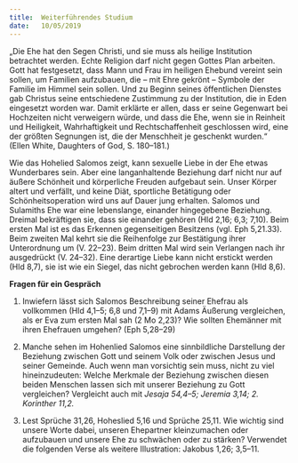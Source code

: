 ```yaml
---
title:  Weiterführendes Studium
date:   10/05/2019
---
```


„Die Ehe hat den Segen Christi, und sie muss als heilige Institution betrachtet werden. Echte Religion darf nicht gegen Gottes Plan arbeiten. Gott hat festgesetzt, dass Mann und Frau im heiligen Ehebund vereint sein sollen, um Familien aufzubauen, die – mit Ehre gekrönt – Symbole der Familie im Himmel sein sollen. Und zu Beginn seines öffentlichen Dienstes gab Christus seine entschiedene Zustimmung zu der Institution, die in Eden eingesetzt worden war. Damit erklärte er allen, dass er seine Gegenwart bei Hochzeiten nicht verweigern würde, und dass die Ehe, wenn sie in Reinheit und Heiligkeit, Wahrhaftigkeit und Rechtschaffenheit geschlossen wird, eine der größten Segnungen ist, die der Menschheit je geschenkt wurden.“ (Ellen White, Daughters of God, S. 180–181.)

Wie das Hohelied Salomos zeigt, kann sexuelle Liebe in der Ehe etwas Wunderbares sein. Aber eine langanhaltende Beziehung darf nicht nur auf äußere Schönheit und körperliche Freuden aufgebaut sein. Unser Körper altert und verfällt, und keine Diät, sportliche Betätigung oder Schönheitsoperation wird uns auf Dauer jung erhalten. Salomos und Sulamiths Ehe war eine lebenslange, einander hingegebene Beziehung. Dreimal bekräftigen sie, dass sie einander gehören (Hld 2,16; 6,3; 7,10). Beim ersten Mal ist es das Erkennen gegenseitigen Besitzens (vgl. Eph 5,21.33). Beim zweiten Mal kehrt sie die Reihenfolge zur Bestätigung ihrer Unterordnung um (V. 22–23). Beim dritten Mal wird sein Verlangen nach ihr ausgedrückt (V. 24–32). Eine derartige Liebe kann nicht erstickt werden (Hld 8,7), sie ist wie ein Siegel, das nicht gebrochen werden kann (Hld 8,6).

**Fragen für ein Gespräch**

1. Inwiefern lässt sich Salomos Beschreibung seiner Ehefrau als vollkommen (Hld 4,1–5; 6,8 und 7,1–9) mit Adams Äußerung vergleichen, als er Eva zum ersten Mal sah (2 Mo 2,23)? Wie sollten Ehemänner mit ihren Ehefrauen umgehen? (Eph 5,28–29)

2. Manche sehen im Hohenlied Salomos eine sinnbildliche Darstellung der Beziehung zwischen Gott und seinem Volk oder zwischen Jesus und seiner Gemeinde. Auch wenn man vorsichtig sein muss, nicht zu viel hineinzudeuten: Welche Merkmale der Beziehung zwischen diesen beiden Menschen lassen sich mit unserer Beziehung zu Gott vergleichen? Vergleicht auch mit _Jesaja 54,4–5; Jeremia 3,14; 2. Korinther 11,2._

3. Lest Sprüche 31,26, Hoheslied 5,16 und Sprüche 25,11. Wie wichtig sind unsere Worte dabei, unseren Ehepartner kleinzumachen oder aufzubauen und unsere Ehe zu schwächen oder zu stärken? Verwendet die folgenden Verse als weitere Illustration: Jakobus 1,26; 3,5–11.
